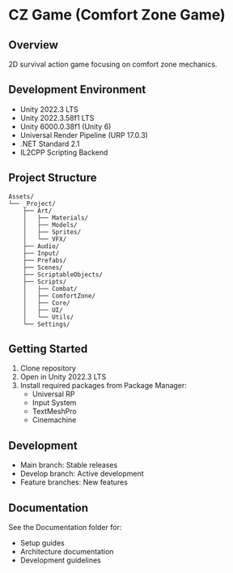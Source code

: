 # CZ Game (Comfort Zone Game)

## Overview
2D survival action game focusing on comfort zone mechanics.

## Development Environment
- Unity 2022.3 LTS
- Unity 2022.3.58f1 LTS
- Unity 6000.0.38f1 (Unity 6)
- Universal Render Pipeline (URP 17.0.3)
- .NET Standard 2.1
- IL2CPP Scripting Backend

## Project Structure
```
Assets/
└── _Project/
    ├── Art/
    │   ├── Materials/
    │   ├── Models/
    │   ├── Sprites/
    │   └── VFX/
    ├── Audio/
    ├── Input/
    ├── Prefabs/
    ├── Scenes/
    ├── ScriptableObjects/
    ├── Scripts/
    │   ├── Combat/
    │   ├── ComfortZone/
    │   ├── Core/
    │   ├── UI/
    │   └── Utils/
    └── Settings/
```

## Getting Started
1. Clone repository
2. Open in Unity 2022.3 LTS
3. Install required packages from Package Manager:
   - Universal RP
   - Input System
   - TextMeshPro
   - Cinemachine

## Development
- Main branch: Stable releases
- Develop branch: Active development
- Feature branches: New features

## Documentation
See the Documentation folder for:
- Setup guides
- Architecture documentation
- Development guidelines 